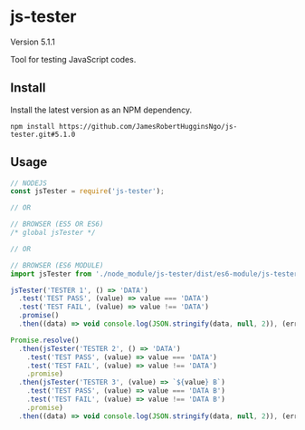 # js-tester

Version 5.1.1

Tool for testing JavaScript codes.

## Install

Install the latest version as an NPM dependency.

``` console
npm install https://github.com/JamesRobertHugginsNgo/js-tester.git#5.1.0
```

## Usage

``` JavaScript
// NODEJS
const jsTester = require('js-tester');

// OR

// BROWSER (ES5 OR ES6)
/* global jsTester */

// OR

// BROWSER (ES6 MODULE)
import jsTester from './node_module/js-tester/dist/es6-module/js-tester.js';
```

``` JavaScript
jsTester('TESTER 1', () => 'DATA')
  .test('TEST PASS', (value) => value === 'DATA')
  .test('TEST FAIL', (value) => value !== 'DATA')
  .promise()
  .then((data) => void console.log(JSON.stringify(data, null, 2)), (error) => void console.error(error));
```

``` JavaScript
Promise.resolve()
  .then(jsTester('TESTER 2', () => 'DATA')
    .test('TEST PASS', (value) => value === 'DATA')
    .test('TEST FAIL', (value) => value !== 'DATA')
    .promise)
  .then(jsTester('TESTER 3', (value) => `${value} B`)
    .test('TEST PASS', (value) => value === 'DATA B')
    .test('TEST FAIL', (value) => value !== 'DATA B')
    .promise)
  .then((data) => void console.log(JSON.stringify(data, null, 2)), (error) => void console.error(error));
```
